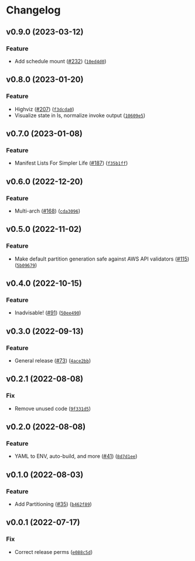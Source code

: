 # Changelog

<!--next-version-placeholder-->

## v0.9.0 (2023-03-12)
### Feature
* Add schedule mount ([#232](https://github.com/wheegee/sentential/issues/232)) ([`10ed4d0`](https://github.com/wheegee/sentential/commit/10ed4d06a23508703188af652629d6c0fdfa823d))

## v0.8.0 (2023-01-20)
### Feature
* Highviz ([#207](https://github.com/wheegee/sentential/issues/207)) ([`f3dcda0`](https://github.com/wheegee/sentential/commit/f3dcda01aad30703b5be71ca1ea103149e2a1524))
* Visualize state in ls, normalize invoke output ([`10609e5`](https://github.com/wheegee/sentential/commit/10609e5b3822e6a875674b4da65573b06153f27b))

## v0.7.0 (2023-01-08)
### Feature
* Manifest Lists For Simpler Life ([#187](https://github.com/wheegee/sentential/issues/187)) ([`f35b1ff`](https://github.com/wheegee/sentential/commit/f35b1ff3cd53a2f85913f8a5f1f2925b5f995c30))

## v0.6.0 (2022-12-20)
### Feature
* Multi-arch ([#168](https://github.com/wheegee/sentential/issues/168)) ([`cda3096`](https://github.com/wheegee/sentential/commit/cda30966375f81828164167a642776b99575a946))

## v0.5.0 (2022-11-02)
### Feature
* Make default partition generation safe against AWS API validators ([#115](https://github.com/wheegee/sentential/issues/115)) ([`5b09679`](https://github.com/wheegee/sentential/commit/5b096796f077af7ef677a700f4c298d1fb793796))

## v0.4.0 (2022-10-15)
### Feature
* Inadvisable! ([#91](https://github.com/wheegee/sentential/issues/91)) ([`50ee490`](https://github.com/wheegee/sentential/commit/50ee4908698a7ce6e74126fffdddde2b0425be52))

## v0.3.0 (2022-09-13)
### Feature
* General release ([#73](https://github.com/wheegee/sentential/issues/73)) ([`4ace2bb`](https://github.com/wheegee/sentential/commit/4ace2bb561eec042bd2460b51277fb4d3b3007be))

## v0.2.1 (2022-08-08)
### Fix
* Remove unused code ([`9f331d5`](https://github.com/wheegee/sentential/commit/9f331d5c023c7f5047dae75c2ac73acf9fe04049))

## v0.2.0 (2022-08-08)
### Feature
* YAML to ENV, auto-build, and more ([#41](https://github.com/wheegee/sentential/issues/41)) ([`8d7d1ee`](https://github.com/wheegee/sentential/commit/8d7d1eef7014e3e7fbbe8440d62eb260efd91340))

## v0.1.0 (2022-08-03)
### Feature
* Add Partitioning ([#35](https://github.com/wheegee/sentential/issues/35)) ([`b462f89`](https://github.com/wheegee/sentential/commit/b462f89f32858035ca4e5defc17aa2d98cd2eb73))

## v0.0.1 (2022-07-17)
### Fix
* Correct release perms ([`e088c5d`](https://github.com/bkeane/sentential/commit/e088c5d488f2c9a2cdc952b88e2a90c43e4caa03))
